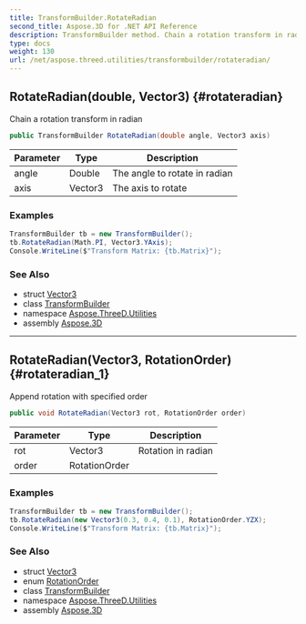 ```yaml
---
title: TransformBuilder.RotateRadian
second_title: Aspose.3D for .NET API Reference
description: TransformBuilder method. Chain a rotation transform in radian
type: docs
weight: 130
url: /net/aspose.threed.utilities/transformbuilder/rotateradian/
---
```

## RotateRadian(double, Vector3) {#rotateradian}

Chain a rotation transform in radian

```csharp
public TransformBuilder RotateRadian(double angle, Vector3 axis)
```

| Parameter | Type | Description |
| --- | --- | --- |
| angle | Double | The angle to rotate in radian |
| axis | Vector3 | The axis to rotate |

### Examples

```csharp
TransformBuilder tb = new TransformBuilder();
tb.RotateRadian(Math.PI, Vector3.YAxis);
Console.WriteLine($"Transform Matrix: {tb.Matrix}");
```

### See Also

* struct [Vector3](../../vector3/)
* class [TransformBuilder](../)
* namespace [Aspose.ThreeD.Utilities](../../../aspose.threed.utilities/)
* assembly [Aspose.3D](../../../)

---

## RotateRadian(Vector3, RotationOrder) {#rotateradian_1}

Append rotation with specified order

```csharp
public void RotateRadian(Vector3 rot, RotationOrder order)
```

| Parameter | Type | Description |
| --- | --- | --- |
| rot | Vector3 | Rotation in radian |
| order | RotationOrder |  |

### Examples

```csharp
TransformBuilder tb = new TransformBuilder();
tb.RotateRadian(new Vector3(0.3, 0.4, 0.1), RotationOrder.YZX);
Console.WriteLine($"Transform Matrix: {tb.Matrix}");
```

### See Also

* struct [Vector3](../../vector3/)
* enum [RotationOrder](../../rotationorder/)
* class [TransformBuilder](../)
* namespace [Aspose.ThreeD.Utilities](../../../aspose.threed.utilities/)
* assembly [Aspose.3D](../../../)


